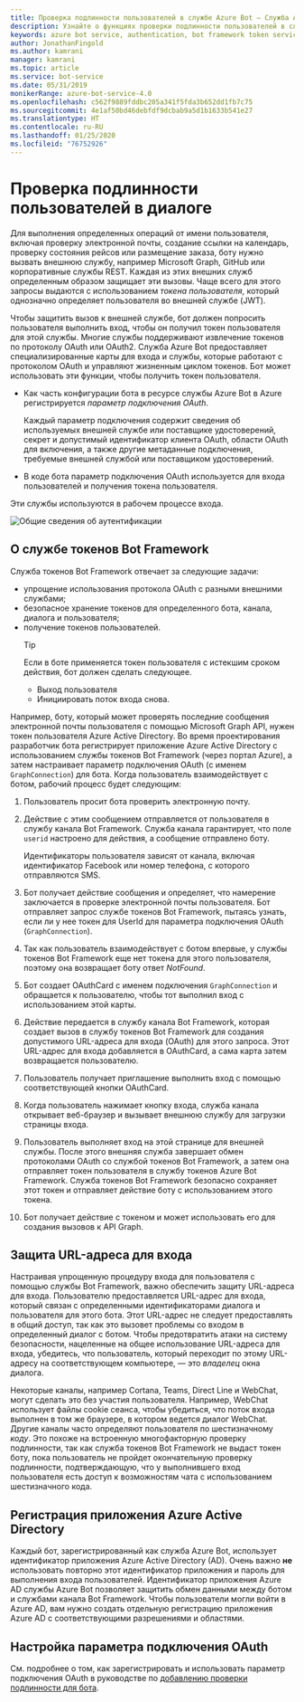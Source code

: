 ```yaml
---
title: Проверка подлинности пользователей в службе Azure Bot — Служба Azure Bot
description: Узнайте о функциях проверки подлинности пользователей в службе Azure Bot.
keywords: azure bot service, authentication, bot framework token service
author: JonathanFingold
ms.author: kamrani
manager: kamrani
ms.topic: article
ms.service: bot-service
ms.date: 05/31/2019
monikerRange: azure-bot-service-4.0
ms.openlocfilehash: c562f9889fddbc205a341f5fda3b652dd1fb7c75
ms.sourcegitcommit: 4e1af50bd46debfdf9dcbab9a5d1b1633b541e27
ms.translationtype: HT
ms.contentlocale: ru-RU
ms.lasthandoff: 01/25/2020
ms.locfileid: "76752926"
---
```

# <a name="user-authentication-within-a-conversation"></a>Проверка подлинности пользователей в диалоге

Для выполнения определенных операций от имени пользователя, включая проверку электронной почты, создание ссылки на календарь, проверку состояния рейсов или размещение заказа, боту нужно вызвать внешнюю службу, например Microsoft Graph, GitHub или корпоративные службы REST.
Каждая из этих внешних служб определенным образом защищает эти вызовы. Чаще всего для этого запросы выдаются с использованием _токена пользователя_, который однозначно определяет пользователя во внешней службе (JWT).

Чтобы защитить вызов к внешней службе, бот должен попросить пользователя выполнить вход, чтобы он получил токен пользователя для этой службы.
Многие службы поддерживают извлечение токенов по протоколу OAuth или OAuth2.
Служба Azure Bot предоставляет специализированные карты для входа и службы, которые работают с протоколом OAuth и управляют жизненным циклом токенов. Бот может использовать эти функции, чтобы получить токен пользователя.

- Как часть конфигурации бота в ресурсе службы Azure Bot в Azure регистрируется _параметр подключения OAuth_.

    Каждый параметр подключения содержит сведения об используемых внешней службе или поставщике удостоверений, секрет и допустимый идентификатор клиента OAuth, области OAuth для включения, а также другие метаданные подключения, требуемые внешней службой или поставщиком удостоверений.

- В коде бота параметр подключения OAuth используется для входа пользователей и получения токена пользователя.

Эти службы используются в рабочем процессе входа.

![Общие сведения об аутентификации](./media/bot-builder-concept-authentication.png)

## <a name="about-the-bot-framework-token-service"></a>О службе токенов Bot Framework

Служба токенов Bot Framework отвечает за следующие задачи:

- упрощение использования протокола OAuth с разными внешними службами;
- безопасное хранение токенов для определенного бота, канала, диалога и пользователя;
- получение токенов пользователей.
    > [!TIP]
    > Если в боте применяется токен пользователя с истекшим сроком действия, бот должен сделать следующее.
    >    - Выход пользователя
    >    - Инициировать поток входа снова.

Например, боту, который может проверять последние сообщения электронной почты пользователя с помощью Microsoft Graph API, нужен токен пользователя Azure Active Directory. Во время проектирования разработчик бота регистрирует приложение Azure Active Directory с использованием службы токенов Bot Framework (через портал Azure), а затем настраивает параметр подключения OAuth (с именем `GraphConnection`) для бота. Когда пользователь взаимодействует с ботом, рабочий процесс будет следующим:

1. Пользователь просит бота проверить электронную почту.
1. Действие с этим сообщением отправляется от пользователя в службу канала Bot Framework. Служба канала гарантирует, что поле `userid` настроено для действия, а сообщение отправлено боту.

    Идентификаторы пользователя зависят от канала, включая идентификатор Facebook или номер телефона, с которого отправляются SMS.

1. Бот получает действие сообщения и определяет, что намерение заключается в проверке электронной почты пользователя. Бот отправляет запрос службе токенов Bot Framework, пытаясь узнать, если ли у нее токен для UserId для параметра подключения OAuth (`GraphConnection`).
1. Так как пользователь взаимодействует с ботом впервые, у службы токенов Bot Framework еще нет токена для этого пользователя, поэтому она возвращает боту ответ _NotFound_.
1. Бот создает OAuthCard с именем подключения `GraphConnection` и обращается к пользователю, чтобы тот выполнил вход с использованием этой карты.
1. Действие передается в службу канала Bot Framework, которая создает вызов в службу токенов Bot Framework для создания допустимого URL-адреса для входа (OAuth) для этого запроса. Этот URL-адрес для входа добавляется в OAuthCard, а сама карта затем возвращается пользователю.
1. Пользователь получает приглашение выполнить вход с помощью соответствующей кнопки OAuthCard.
1. Когда пользователь нажимает кнопку входа, служба канала открывает веб-браузер и вызывает внешнюю службу для загрузки страницы входа.
1. Пользователь выполняет вход на этой странице для внешней службы. После этого внешняя служба завершает обмен протоколами OAuth со службой токенов Bot Framework, а затем она отправляет токен пользователя в службу токенов Azure Bot Framework. Служба токенов Bot Framework безопасно сохраняет этот токен и отправляет действие боту с использованием этого токена.
1. Бот получает действие с токеном и может использовать его для создания вызовов к API Graph.

## <a name="securing-the-sign-in-url"></a>Защита URL-адреса для входа

Настраивая упрощенную процедуру входа для пользователя с помощью службы Bot Framework, важно обеспечить защиту URL-адреса для входа. Пользователю предоставляется URL-адрес для входа, который связан с определенными идентификаторами диалога и пользователя для этого бота. Этот URL-адрес не следует предоставлять в общий доступ, так как это вызовет проблемы со входом в определенный диалог с ботом. Чтобы предотвратить атаки на систему безопасности, нацеленные на общее использование URL-адреса для входа, убедитесь, что пользователь, который переходит по этому URL-адресу на соответствующем компьютере, — это _владелец_ окна диалога.

Некоторые каналы, например Cortana, Teams, Direct Line и WebChat, могут сделать это без участия пользователя. Например, WebChat использует файлы cookie сеанса, чтобы убедиться, что поток входа выполнен в том же браузере, в котором ведется диалог WebChat. Другие каналы часто определяют пользователя по шестизначному _коду_. Это похоже на встроенную многофакторную проверку подлинности, так как служба токенов Bot Framework не выдаст токен боту, пока пользователь не пройдет окончательную проверку подлинности, подтверждающую, что у выполнившего вход пользователя есть доступ к возможностям чата с использованием шестизначного кода.

## <a name="azure-activity-directory-application-registration"></a>Регистрация приложения Azure Active Directory

Каждый бот, зарегистрированный как служба Azure Bot, использует идентификатор приложения Azure Active Directory (AD). Очень важно **не** использовать повторно этот идентификатор приложения и пароль для выполнения входа пользователей. Идентификатор приложения Azure AD службы Azure Bot позволяет защитить обмен данными между ботом и службами канала Bot Framework. Чтобы пользователи могли войти в Azure AD, вам нужно создать отдельную регистрацию приложения Azure AD с соответствующими разрешениями и областями.

## <a name="configure-an-oauth-connection-setting"></a>Настройка параметра подключения OAuth

См. подробнее о том, как зарегистрировать и использовать параметр подключения OAuth в руководстве по [добавлению проверки подлинности для бота](bot-builder-authentication.md).
